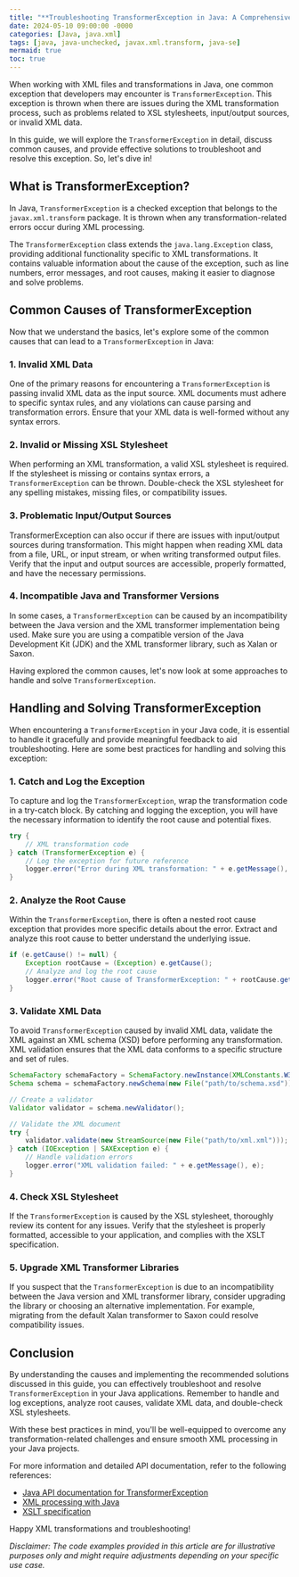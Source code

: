 ```yaml
---
title: "**Troubleshooting TransformerException in Java: A Comprehensive Guide**"
date: 2024-05-10 09:00:00 -0000
categories: [Java, java.xml]
tags: [java, java-unchecked, javax.xml.transform, java-se]
mermaid: true
toc: true
---
```



When working with XML files and transformations in Java, one common exception that developers may encounter is `TransformerException`. This exception is thrown when there are issues during the XML transformation process, such as problems related to XSL stylesheets, input/output sources, or invalid XML data.

In this guide, we will explore the `TransformerException` in detail, discuss common causes, and provide effective solutions to troubleshoot and resolve this exception. So, let's dive in!

## What is TransformerException?

In Java, `TransformerException` is a checked exception that belongs to the `javax.xml.transform` package. It is thrown when any transformation-related errors occur during XML processing. 

The `TransformerException` class extends the `java.lang.Exception` class, providing additional functionality specific to XML transformations. It contains valuable information about the cause of the exception, such as line numbers, error messages, and root causes, making it easier to diagnose and solve problems.

## Common Causes of TransformerException

Now that we understand the basics, let's explore some of the common causes that can lead to a `TransformerException` in Java:

### 1. Invalid XML Data

One of the primary reasons for encountering a `TransformerException` is passing invalid XML data as the input source. XML documents must adhere to specific syntax rules, and any violations can cause parsing and transformation errors. Ensure that your XML data is well-formed without any syntax errors.

### 2. Invalid or Missing XSL Stylesheet

When performing an XML transformation, a valid XSL stylesheet is required. If the stylesheet is missing or contains syntax errors, a `TransformerException` can be thrown. Double-check the XSL stylesheet for any spelling mistakes, missing files, or compatibility issues.

### 3. Problematic Input/Output Sources

TransformerException can also occur if there are issues with input/output sources during transformation. This might happen when reading XML data from a file, URL, or input stream, or when writing transformed output files. Verify that the input and output sources are accessible, properly formatted, and have the necessary permissions.

### 4. Incompatible Java and Transformer Versions

In some cases, a `TransformerException` can be caused by an incompatibility between the Java version and the XML transformer implementation being used. Make sure you are using a compatible version of the Java Development Kit (JDK) and the XML transformer library, such as Xalan or Saxon.

Having explored the common causes, let's now look at some approaches to handle and solve `TransformerException`.

## Handling and Solving TransformerException

When encountering a `TransformerException` in your Java code, it is essential to handle it gracefully and provide meaningful feedback to aid troubleshooting. Here are some best practices for handling and solving this exception:

### 1. Catch and Log the Exception

To capture and log the `TransformerException`, wrap the transformation code in a try-catch block. By catching and logging the exception, you will have the necessary information to identify the root cause and potential fixes.

```java
try {
    // XML transformation code
} catch (TransformerException e) {
    // Log the exception for future reference
    logger.error("Error during XML transformation: " + e.getMessage(), e);
}
```

### 2. Analyze the Root Cause

Within the `TransformerException`, there is often a nested root cause exception that provides more specific details about the error. Extract and analyze this root cause to better understand the underlying issue.

```java
if (e.getCause() != null) {
    Exception rootCause = (Exception) e.getCause();
    // Analyze and log the root cause
    logger.error("Root cause of TransformerException: " + rootCause.getMessage(), rootCause);
}
```

### 3. Validate XML Data

To avoid `TransformerException` caused by invalid XML data, validate the XML against an XML schema (XSD) before performing any transformation. XML validation ensures that the XML data conforms to a specific structure and set of rules.

```java
SchemaFactory schemaFactory = SchemaFactory.newInstance(XMLConstants.W3C_XML_SCHEMA_NS_URI);
Schema schema = schemaFactory.newSchema(new File("path/to/schema.xsd"));

// Create a validator
Validator validator = schema.newValidator();

// Validate the XML document
try {
    validator.validate(new StreamSource(new File("path/to/xml.xml")));
} catch (IOException | SAXException e) {
    // Handle validation errors
    logger.error("XML validation failed: " + e.getMessage(), e);
}
```

### 4. Check XSL Stylesheet

If the `TransformerException` is caused by the XSL stylesheet, thoroughly review its content for any issues. Verify that the stylesheet is properly formatted, accessible to your application, and complies with the XSLT specification.

### 5. Upgrade XML Transformer Libraries

If you suspect that the `TransformerException` is due to an incompatibility between the Java version and XML transformer library, consider upgrading the library or choosing an alternative implementation. For example, migrating from the default Xalan transformer to Saxon could resolve compatibility issues.

## Conclusion

By understanding the causes and implementing the recommended solutions discussed in this guide, you can effectively troubleshoot and resolve `TransformerException` in your Java applications. Remember to handle and log exceptions, analyze root causes, validate XML data, and double-check XSL stylesheets.

With these best practices in mind, you'll be well-equipped to overcome any transformation-related challenges and ensure smooth XML processing in your Java projects.

For more information and detailed API documentation, refer to the following references:

- [Java API documentation for TransformerException](https://docs.oracle.com/en/java/javase/13/docs/api/java.xml/javax/xml/transform/TransformerException.html)
- [XML processing with Java](https://www.oracle.com/technical-resources/articles/javase/xml-javase.html)
- [XSLT specification](https://www.w3.org/TR/xslt-30/)

Happy XML transformations and troubleshooting!

*Disclaimer: The code examples provided in this article are for illustrative purposes only and might require adjustments depending on your specific use case.*